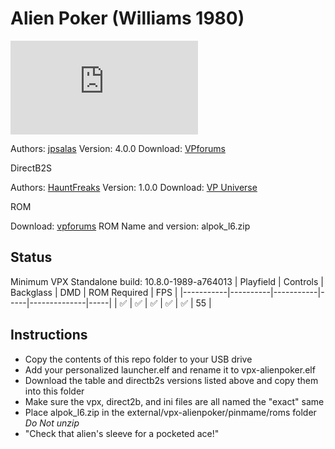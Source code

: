 # Alien Poker (Williams 1980)

![Table Preview](https://www.vpforums.org/index.php?app=downloads&module=display&section=screenshot&record=102964&id=13175&full=1)

Authors: [jpsalas](https://www.vpforums.org/index.php?showuser=277)
Version: 4.0.0
Download: [VPforums](https://www.vpforums.org/index.php?s=920da0de1e29988e389b98e25e90cfbe&app=downloads&showfile=13175)

DirectB2S

Authors: [HauntFreaks](https://vpuniverse.com/profile/5216-hauntfreaks/)
Version: 1.0.0
Download: [VP Universe](https://vpuniverse.com/files/file/13228-alien-poker-williams-1980-b2s/)

ROM

Download: [vpforums](https://www.vpforums.org/index.php?app=downloads&showfile=790)
ROM Name and version: alpok_l6.zip

## Status 

Minimum VPX Standalone build: 10.8.0-1989-a764013
| Playfield | Controls | Backglass | DMD | ROM Required | FPS | 
|-----------|----------|-----------|-----|--------------|-----|
| :white_check_mark: | :white_check_mark: | :white_check_mark: | :white_check_mark: | :white_check_mark: | 55 |

## Instructions

- Copy the contents of this repo folder to your USB drive
- Add your personalized launcher.elf and rename it to vpx-alienpoker.elf
- Download the table and directb2s versions listed above and copy them into this folder
- Make sure the vpx, direct2b, and ini files are all named the "exact" same
- Place alpok_l6.zip in the external/vpx-alienpoker/pinmame/roms folder *Do Not unzip*
- "Check that alien's sleeve for a pocketed ace!"

